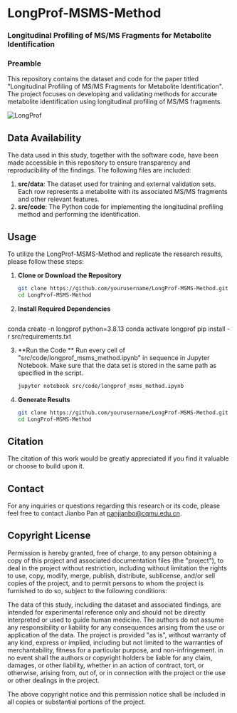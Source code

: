# LongProf-MSMS-Method
### Longitudinal Profiling of MS/MS Fragments for Metabolite Identification
### Preamble

This repository contains the dataset and code for the paper titled "Longitudinal Profiling of MS/MS Fragments for Metabolite Identification". The project focuses on developing and validating methods for accurate metabolite identification using longitudinal profiling of MS/MS fragments.

<img src="https://github.com/yourusername/LongProf-MSMS-Method/blob/main/src/img/longprof.png" alt="LongProf"/><br/>

## Data Availability
The data used in this study, together with the software code, have been made accessible in this repository to ensure transparency and reproducibility of the findings. The following files are included:

1. **src/data**: The dataset used for training and external validation sets. Each row represents a metabolite with its associated MS/MS fragments and other relevant features.
2. **src/code**: The Python code for implementing the longitudinal profiling method and performing the identification.

## Usage
To utilize the LongProf-MSMS-Method and replicate the research results, please follow these steps:

1. **Clone or Download the Repository**

   ```bash
   git clone https://github.com/yourusername/LongProf-MSMS-Method.git
   cd LongProf-MSMS-Method

2. **Install Required Dependencies**

   ```bash
  conda create -n longprof python=3.8.13
  conda activate longprof
  pip install -r src/requirements.txt

3. **Run the Code **
Run every cell of "src/code/longprof_msms_method.ipynb" in sequence in Jupyter Notebook. Make sure that the data set is stored in the same path as specified in the script.

   ```bash
   jupyter notebook src/code/longprof_msms_method.ipynb

4. **Generate Results**

   ```bash
   git clone https://github.com/yourusername/LongProf-MSMS-Method.git
   cd LongProf-MSMS-Method
   
## Citation
The citation of this work would be greatly appreciated if you find it valuable or choose to build upon it.


## Contact
For any inquiries or questions regarding this research or its code, please feel free to contact Jianbo Pan at panjianbo@cqmu.edu.cn.


## Copyright License
Permission is hereby granted, free of charge, to any person obtaining a copy of this project and associated documentation files (the "project"), to deal in the project without restriction, including without limitation the rights to use, copy, modify, merge, publish, distribute, sublicense, and/or sell copies of the project, and to permit persons to whom the project is furnished to do so, subject to the following conditions:

The data of this study, including the dataset and associated findings, are intended for experimental reference only and should not be directly interpreted or used to guide human medicine. The authors do not assume any responsibility or liability for any consequences arising from the use or application of the data. The project is provided "as is", without warranty of any kind, express or implied, including but not limited to the warranties of merchantability, fitness for a particular purpose, and non-infringement. in no event shall the authors or copyright holders be liable for any claim, damages, or other liability, whether in an action of contract, tort, or otherwise, arising from, out of, or in connection with the project or the use or other dealings in the project.

The above copyright notice and this permission notice shall be included in all copies or substantial portions of the project.
